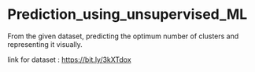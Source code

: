 # Prediction_using_unsupervised_ML
From the given dataset, predicting the optimum number of clusters and representing it visually.

link for dataset : https://bit.ly/3kXTdox
